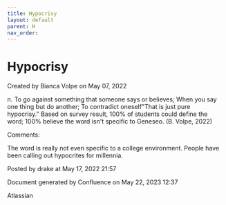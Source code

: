 ```yaml
---
title: Hypocrisy
layout: default
parent: H
nav_order:
---
```


# Hypocrisy

Created by  Bianca Volpe on May 07, 2022

n. To go against something that someone says or believes; When you say one thing but do another; To contradict oneself&quot;That is just pure hypocrisy.&quot; Based on survey result, 100% of students could define the word; 100% believe the word isn't specific to Geneseo. (B. Volpe, 2022)

Comments:

The word is really not even specific to a college environment. People have been calling out hypocrites for millennia.

Posted by drake at May 17, 2022 21:57

Document generated by Confluence on May 22, 2023 12:37

Atlassian
